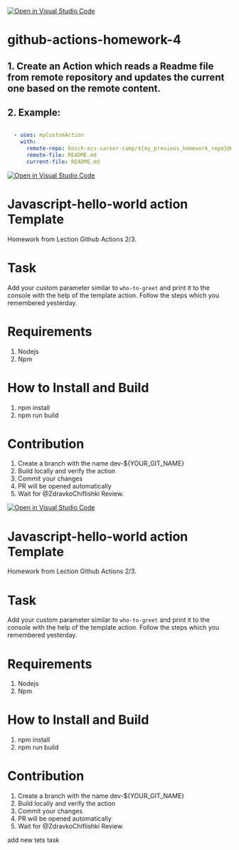 [![Open in Visual Studio Code](https://classroom.github.com/assets/open-in-vscode-c66648af7eb3fe8bc4f294546bfd86ef473780cde1dea487d3c4ff354943c9ae.svg)](https://classroom.github.com/online_ide?assignment_repo_id=9480382&assignment_repo_type=AssignmentRepo)
# github-actions-homework-4

## 1. Create an Action which reads a Readme file from remote repository and updates the current one based on the remote content.

## 2. Example:

```yaml

  - uses: myCustomAction
    with:
      remote-repo: bosch-ecs-career-camp/${my_previous_homework_repo}@main
      remote-file: README.md
      current-file: README.md

```

[![Open in Visual Studio Code](https://classroom.github.com/assets/open-in-vscode-c66648af7eb3fe8bc4f294546bfd86ef473780cde1dea487d3c4ff354943c9ae.svg)](https://classroom.github.com/online_ide?assignment_repo_id=9456048&assignment_repo_type=AssignmentRepo)
# Javascript-hello-world action Template

Homework from Lection Github Actions 2/3.

# Task

Add your custom parameter similar to `who-to-greet` and print it to the console with the help of the template action. Follow the steps which you remembered yesterday.
# Requirements

1. Nodejs
2. Npm

# How to Install and Build

1. npm install
2. npm run build

# Contribution

1. Create a branch with the name dev-${YOUR_GIT_NAME}
2. Build locally and verify the action
3. Commit your changes
4. PR will be opened automatically
5. Wait for @ZdravkoChiflishki Review.

[![Open in Visual Studio Code](https://classroom.github.com/assets/open-in-vscode-c66648af7eb3fe8bc4f294546bfd86ef473780cde1dea487d3c4ff354943c9ae.svg)](https://classroom.github.com/online_ide?assignment_repo_id=9456048&assignment_repo_type=AssignmentRepo)
# Javascript-hello-world action Template

Homework from Lection Github Actions 2/3.

# Task

Add your custom parameter similar to `who-to-greet` and print it to the console with the help of the template action. Follow the steps which you remembered yesterday.
# Requirements

1. Nodejs
2. Npm

# How to Install and Build

1. npm install
2. npm run build

# Contribution

1. Create a branch with the name dev-${YOUR_GIT_NAME}
2. Build locally and verify the action
3. Commit your changes
4. PR will be opened automatically
5. Wait for @ZdravkoChiflishki Review.

add new tets task
